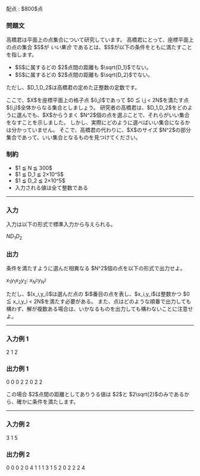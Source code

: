 
<div>

<span>

<span>

<p>
配点 : $800$点
</p>

<div>

<section>

### **問題文**

<p>
高橋君は平面上の点集合について研究しています。
高橋君にとって、座標平面上の点の集合 $S$が 
<em>
いい集合
</em>
であるとは、$S$が以下の条件をともに満たすことを指します。
</p>

<ul>

<li>
$S$に属するどの $2$点間の距離も $\sqrt{D_1}$でない。
</li>

<li>
$S$に属するどの $2$点間の距離も $\sqrt{D_2}$でない。
</li>

</ul>

<p>
ただし、$D_1,D_2$は高橋君の定めた正整数の定数です。
</p>

<p>
ここで、$X$を座標平面上の格子点 $(i,j)$であって $0 ≦ i,j < 2N$を満たす点 $(i,j)$全体からなる集合としましょう。
研究者の高橋君は、$D_1,D_2$をどのように選んでも、$X$からうまく $N^2$個の点を選ぶことで、それらがいい集合をなすことを示しました。
しかし、実際にどのように選べばいい集合になるかは分かっていません。
そこで、高橋君の代わりに、$X$のサイズ $N^2$の部分集合であって、いい集合となるものを見つけてください。
</p>

</section>

</div>

<div>

<section>

### **制約**

<ul>

<li>
$1 ≦ N ≦ 300$
</li>

<li>
$1 ≦ D_1 ≦ 2×10^5$
</li>

<li>
$1 ≦ D_2 ≦ 2×10^5$
</li>

<li>
入力される値は全て整数である
</li>

</ul>

</section>

</div>

---

<div>

<div>

<section>

### **入力**

<p>
入力は以下の形式で標準入力から与えられる。
</p>

<div>

$N$$D_1$$D_2$
</div>

</section>

</div>

<div>

<section>

### **出力**

<p>
条件を満たすように選んだ相異なる $N^2$個の点を以下の形式で出力せよ。
</p>

<div>

$x_1$$y_1$$x_2$$y_2$:
$x_{N^2}$$y_{N^2}$
</div>

<p>
ただし、$(x_i,y_i)$は選んだ点の $i$番目の点を表し、$x_i,y_i$は整数かつ $0 ≦ x_i,y_i < 2N$を満たす必要がある。
また、点はどのような順番で出力しても構わず、解が複数ある場合は、いかなるものを出力しても構わないことに注意せよ。
</p>

</section>

</div>

</div>

---

<div>

<section>

### **入力例 1**

<div>

2 1 2

</div>

</section>

</div>

<div>

<section>

### **出力例 1**

<div>

0 0
0 2
2 0
2 2

</div>

<p>
この場合 $2$点間の距離としてありうる値は $2$と $2\sqrt{2}$のみであるから、確かに条件を満たします。
</p>

</section>

</div>

---

<div>

<section>

### **入力例 2**

<div>

3 1 5

</div>

</section>

</div>

<div>

<section>

### **出力例 2**

<div>

0 0
0 2
0 4
1 1
1 3
1 5
2 0
2 2
2 4

</div>

</section>

</div>

</span>

</span>

</div>

